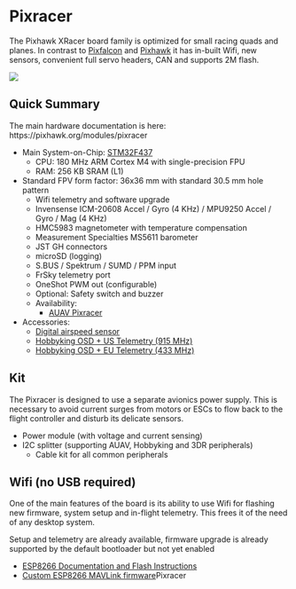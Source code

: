 # Pixracer

The Pixhawk XRacer board family is optimized for small racing quads and planes. In contrast to [Pixfalcon](hardware-pixfalcon.md) and [Pixhawk](hardware-pixhawk.md) it has in-built Wifi, new sensors, convenient full servo headers, CAN and supports 2M flash.

![](images/hardware/hardware-pixracer.jpg)

## Quick Summary

<aside class="tip">
The main hardware documentation is here: https://pixhawk.org/modules/pixracer
</aside>

- Main System-on-Chip: [STM32F437](http://www.st.com/web/en/catalog/mmc/FM141/SC1169/SS1577/LN1789)
  - CPU: 180 MHz ARM Cortex M4 with single-precision FPU
  - RAM: 256 KB SRAM (L1)
- Standard FPV form factor: 36x36 mm with standard 30.5 mm hole pattern
  - Wifi telemetry and software upgrade
  - Invensense ICM-20608 Accel / Gyro (4 KHz) / MPU9250 Accel / Gyro / Mag (4 KHz)
  - HMC5983 magnetometer with temperature compensation
  - Measurement Specialties MS5611 barometer
  - JST GH connectors
  - microSD (logging)
  - S.BUS / Spektrum / SUMD / PPM input
  - FrSky telemetry port
  - OneShot PWM out (configurable)
  - Optional: Safety switch and buzzer
  - Availability:
    - [AUAV Pixracer](http://www.auav.co/product-p/xr-v1.htm)
- Accessories:
  - [Digital airspeed sensor](http://www.hobbyking.com/hobbyking/store/__62752__HKPilot_32_Digital_Air_Speed_Sensor_And_Pitot_Tube_Set.html)
  - [Hobbyking OSD + US Telemetry (915 MHz)](http://www.hobbyking.com/hobbyking/store/__74651__Micro_HKPilot_Telemetry_Radio_Module_with_On_Screen_Display_OSD_unit_915MHz_.html)
  - [Hobbyking OSD + EU Telemetry (433 MHz)](http://www.hobbyking.com/hobbyking/store/__74650__Micro_HKPilot_Telemetry_Radio_Module_with_On_Screen_Display_OSD_unit_433MHz_.html)

## Kit

The Pixracer is designed to use a separate avionics power supply. This is necessary to avoid current surges from motors or ESCs to flow back to the flight controller and disturb its delicate sensors.

- Power module (with voltage and current sensing)
- I2C splitter (supporting AUAV, Hobbyking and 3DR peripherals)
  - Cable kit for all common peripherals

## Wifi (no USB required)

One of the main features of the board is its ability to use Wifi for flashing new firmware, system setup and in-flight telemetry. This frees it of the need of any desktop system.

<aside class="todo">
Setup and telemetry are already available, firmware upgrade is already supported by the default bootloader but not yet enabled
</aside>

- [ESP8266 Documentation and Flash Instructions](https://pixhawk.org/peripherals/8266)
- [Custom ESP8266 MAVLink firmware](https://github.com/dogmaphobic/mavesp8266)Pixracer

